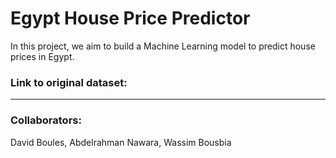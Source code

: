 # Egypt House Price Predictor
In this project, we aim to build a Machine Learning model to predict house prices in Egypt.

### Link to original dataset:
_________

### Collaborators:
David Boules, Abdelrahman Nawara, Wassim Bousbia
